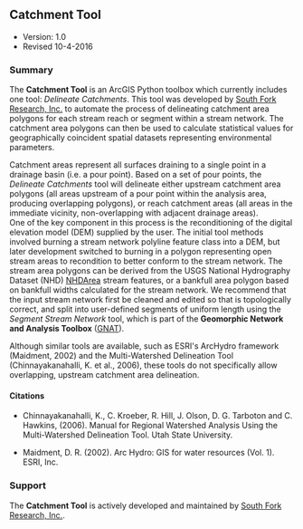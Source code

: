 ## Catchment Tool
- Version: 1.0
- Revised 10-4-2016

### Summary
The **Catchment Tool** is an ArcGIS Python toolbox which currently includes one tool: 
*Delineate Catchments*. This tool was developed by [South Fork Research, Inc.](https://southforkresearch.org) 
to automate the process of delineating catchment area polygons for each stream reach 
or segment within a stream network. The catchment area polygons can then be used to 
calculate statistical values for geographically coincident spatial datasets representing
 environmental parameters.

Catchment areas represent all surfaces draining to a single point in a drainage basin 
(i.e. a pour point). Based on a set of pour points, the *Delineate Catchments* tool will
 delineate either upstream catchment area polygons (all areas upstream of a pour point 
 within the analysis area, producing overlapping polygons), or reach catchment areas 
 (all areas in the immediate vicinity, non-overlapping with adjacent drainage areas).  
 One of the key component in this process is the reconditioning of the digital elevation
  model (DEM) supplied by the user. The initial tool methods involved burning a stream 
  network polyline feature class into a DEM, but later development switched to burning 
  in a polygon representing open stream areas to recondition to better conform to the 
  stream network. The stream area polygons can be derived from the USGS National 
  Hydrography Dataset (NHD) [NHDArea](http://nhd.usgs.gov/userGuide/Robohelpfiles/NHD_User_Guide/Feature_Catalog/Hydrography_Dataset/NHDArea/NHD_Area.htm) 
  stream features, or a bankfull area polygon based on bankfull widths calculated for 
  the stream network. We recommend that the input stream network first be cleaned 
  and edited so that is topologically correct, and split into user-defined segments of 
  uniform length using the *Segment Stream Network* tool, which is part of the 
  **Geomorphic Network and Analysis Toolbox** ([GNAT](https://github.com/Riverscapes/arcGNAT)).

Although similar tools are available, such as ESRI's ArcHydro framework
 (Maidment, 2002) and the Multi-Watershed Delineation Tool (Chinnayakanahalli, K. et al., 2006), 
 these tools do not specifically allow overlapping, upstream catchment area delineation.
 
 #### Citations
* Chinnayakanahalli, K., C. Kroeber, R. Hill, J. Olson, D. G. Tarboton and C. Hawkins, (2006). Manual for Regional Watershed Analysis Using the Multi-Watershed Delineation Tool. Utah State University. 

* Maidment, D. R. (2002). Arc Hydro: GIS for water resources (Vol. 1). ESRI, Inc.
 
 ### Support
 
 The **Catchment Tool** is actively developed and maintained by [South Fork Research, Inc.](https://southforkresearch.org).